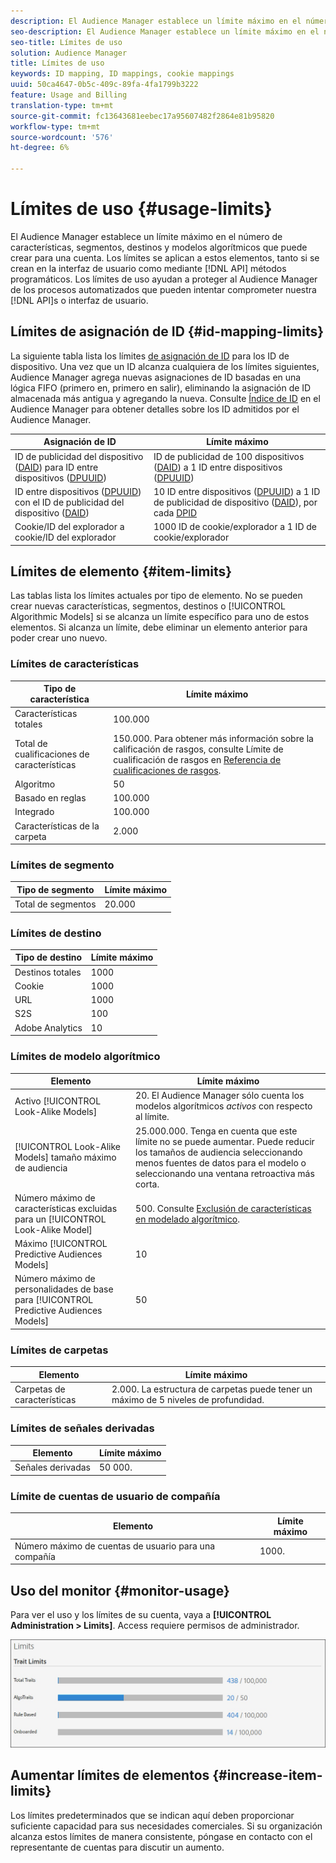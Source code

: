 ```yaml
---
description: El Audience Manager establece un límite máximo en el número de características, segmentos, destinos y modelos algorítmicos que puede crear para una cuenta. Los límites se aplican a estos elementos, tanto si se crean en la interfaz de usuario como mediante métodos de API. Los límites de uso ayudan a proteger al Audience Manager de los procesos automatizados que pueden intentar comprometer nuestras API o interfaz de usuario.
seo-description: El Audience Manager establece un límite máximo en el número de características, segmentos, destinos y modelos algorítmicos que puede crear para una cuenta. Los límites se aplican a estos elementos, tanto si se crean en la interfaz de usuario como mediante métodos de API. Los límites de uso ayudan a proteger al Audience Manager de los procesos automatizados que pueden intentar comprometer nuestras API o interfaz de usuario.
seo-title: Límites de uso
solution: Audience Manager
title: Límites de uso
keywords: ID mapping, ID mappings, cookie mappings
uuid: 50ca4647-0b5c-409c-89fa-4fa1799b3222
feature: Usage and Billing
translation-type: tm+mt
source-git-commit: fc13643681eebec17a95607482f2864e81b95820
workflow-type: tm+mt
source-wordcount: '576'
ht-degree: 6%

---
```



# Límites de uso {#usage-limits}

El Audience Manager establece un límite máximo en el número de características, segmentos, destinos y modelos algorítmicos que puede crear para una cuenta. Los límites se aplican a estos elementos, tanto si se crean en la interfaz de usuario como mediante [!DNL API] métodos programáticos. Los límites de uso ayudan a proteger al Audience Manager de los procesos automatizados que pueden intentar comprometer nuestra [!DNL API]s o interfaz de usuario.

## Límites de asignación de ID {#id-mapping-limits}

La siguiente tabla lista los límites [de asignación de ID](../../integration/sending-audience-data/batch-data-transfer-explained/id-sync-http.md) para los ID de dispositivo. Una vez que un ID alcanza cualquiera de los límites siguientes, Audience Manager agrega nuevas asignaciones de ID basadas en una lógica FIFO (primero en, primero en salir), eliminando la asignación de ID almacenada más antigua y agregando la nueva. Consulte [Índice de ID](../../reference/ids-in-aam.md) en el Audience Manager para obtener detalles sobre los ID admitidos por el Audience Manager.

| Asignación de ID | Límite máximo |
|-----------|-------------- |
| ID de publicidad del dispositivo ([DAID](../../reference/ids-in-aam.md)) para ID entre dispositivos ([DPUUID](../../reference/ids-in-aam.md)) | ID de publicidad de 100 dispositivos ([DAID](../../reference/ids-in-aam.md)) a 1 ID entre dispositivos ([DPUUID](../../reference/ids-in-aam.md)) |
| ID entre dispositivos ([DPUUID](../../reference/ids-in-aam.md)) con el ID de publicidad del dispositivo ([DAID](../../reference/ids-in-aam.md)) | 10 ID entre dispositivos ([DPUUID](../../reference/ids-in-aam.md)) a 1 ID de publicidad de dispositivo ([DAID](../../reference/ids-in-aam.md)), por cada [DPID](../../reference/ids-in-aam.md) |
| Cookie/ID del explorador a cookie/ID del explorador | 1000 ID de cookie/explorador a 1 ID de cookie/explorador |

## Límites de elemento {#item-limits}

Las tablas lista los límites actuales por tipo de elemento. No se pueden crear nuevas características, segmentos, destinos o [!UICONTROL Algorithmic Models] si se alcanza un límite específico para uno de estos elementos. Si alcanza un límite, debe eliminar un elemento anterior para poder crear uno nuevo.

### Límites de características

| Tipo de característica | Límite máximo |
| -------------------------- | ------------------------------------- |
| Características totales | 100.000 |
| Total de cualificaciones de características | 150.000. Para obtener más información sobre la calificación de rasgos, consulte Límite de cualificación de rasgos en [Referencia de cualificaciones de rasgos](/help/using/features/traits/trait-and-segment-qualification-reference.md#trait-qualification-limit). |
| Algoritmo | 50 |
| Basado en reglas | 100.000 |
| Integrado | 100.000 |
| Características de la carpeta | 2.000 |

### Límites de segmento

| Tipo de segmento | Límite máximo |
| -------------- | ------------- |
| Total de segmentos | 20.000 |

### Límites de destino

| Tipo de destino | Límite máximo |
| ------------------ | ------------- |
| Destinos totales | 1000 |
| Cookie | 1000 |
| URL | 1000 |
| S2S | 100 |
| Adobe Analytics | 10 |

### Límites de modelo algorítmico

| Elemento | Límite máximo |
| -------- | ----- |
| Activo [!UICONTROL Look-Alike Models] | 20. El Audience Manager sólo cuenta los modelos algorítmicos *activos* con respecto al límite. |
| [!UICONTROL Look-Alike Models] tamaño máximo de audiencia | 25.000.000.  Tenga en cuenta que este límite no se puede aumentar. Puede reducir los tamaños de audiencia seleccionando menos fuentes de datos para el modelo o seleccionando una ventana retroactiva más corta. |
| Número máximo de características excluidas para un [!UICONTROL Look-Alike Model] | 500. Consulte [Exclusión de características en modelado algorítmico](/help/using/features/algorithmic-models/trait-exclusion-algo-models.md). |
| Máximo [!UICONTROL Predictive Audiences Models] | 10 |
| Número máximo de personalidades de base para [!UICONTROL Predictive Audiences Models] | 50 |

### Límites de carpetas

| Elemento | Límite máximo |
| ------------- | ------------------ |
| Carpetas de características | 2.000.  La estructura de carpetas puede tener un máximo de 5 niveles de profundidad. |

### Límites de señales derivadas

| Elemento | Límite máximo |
| --------------- | ------------- |
| Señales derivadas | 50 000. |

### Límite de cuentas de usuario de compañía

| Elemento | Límite máximo |
| ----------- | ------------- |
| Número máximo de cuentas de usuario para una compañía | 1000. |

## Uso del monitor {#monitor-usage}

Para ver el uso y los límites de su cuenta, vaya a **[!UICONTROL Administration > Limits]**. Access requiere permisos de administrador.

![el uso limita la imagen](assets/usage-limits.png)

## Aumentar límites de elementos {#increase-item-limits}

Los límites predeterminados que se indican aquí deben proporcionar suficiente capacidad para sus necesidades comerciales. Si su organización alcanza estos límites de manera consistente, póngase en contacto con el representante de cuentas para discutir un aumento.